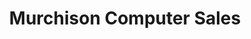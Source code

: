 ---
title: "Murchison Computer Sales"
url: /fort-fairfield/murchison-computer-sales/
shop: computer
---